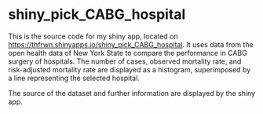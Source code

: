 shiny_pick_CABG_hospital
========================

This is the source code for my shiny app, located on https://thfrwn.shinyapps.io/shiny_pick_CABG_hospital. It uses data from the open health data of New York State to compare the performance in CABG surgery of hospitals. The number of cases, observed mortality rate, and risk-adjusted mortality rate are displayed as a histogram, superimposed by a line representing the selected hospital.

The source of the dataset and further information are displayed by the shiny app.
